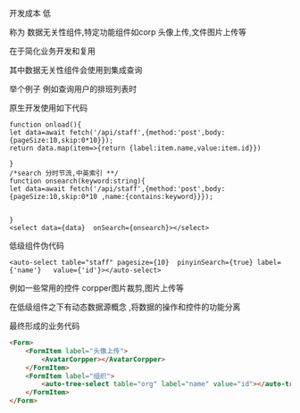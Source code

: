 开发成本 低


称为 数据无关性组件,特定功能组件如corp 头像上传,文件图片上传等


在于简化业务开发和复用

其中数据无关性组件会使用到集成查询


举个例子
例如查询用户的排班列表时

原生开发使用如下代码

```tsx
function onload(){
let data=await fetch('/api/staff',{method:'post',body:{pageSize:10,skip:0*10}});
return data.map(item=>{return {label:item.name,value:item.id}})

}
/*search 分时节流,中英索引 **/
function onsearch(keyword:string){
let data=await fetch('/api/staff',{method:'post',body:{pageSize:10,skip:0*10 ,name:{contains:keyword}}});


}
<select data={data}  onSearch={onsearch}></select>

```

低级组件伪代码
```tsx
<auto-select table="staff" pagesize={10}  pinyinSearch={true} label={'name'}   value={'id'}></auto-select>

```

例如一些常用的控件 corpper图片裁剪,图片上传等


在低级组件之下有动态数据源概念 ,将数据的操作和控件的功能分离


最终形成的业务代码


```html
<Form>
	<FormItem label="头像上传">
		<AvatarCorpper></AvatarCorpper>
	</FormItem>
	<FormItem label="组织">
		<auto-tree-select table="org" label="name" value="id"></auto-tree-select>
	</FormItem>
</Form>

```